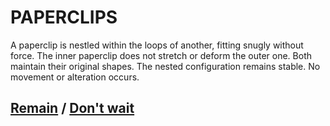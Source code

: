 # PAPERCLIPS

A paperclip is nestled within the loops of another, fitting snugly without force. The inner paperclip does not stretch or deform the outer one. Both maintain their original shapes. The nested configuration remains stable. No movement or alteration occurs.

## [Remain](page-10bc84b0e48074e1) / [Don't wait](page-f094de0a46f82f1b)
